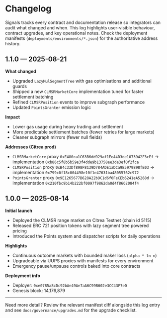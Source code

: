 # Changelog

Signals tracks every contract and documentation release so integrators can audit what changed and when. This log highlights user-visible behaviour, contract upgrades, and key operational notes. Check the deployment manifests (`deployments/environments/*.json`) for the authoritative address history.

## 1.1.0 — 2025-08-21

**What changed**
- Upgraded `LazyMulSegmentTree` with gas optimisations and additional guards
- Shipped a new `CLMSRMarketCore` implementation tuned for faster settlement batching
- Refined `CLMSRPosition` events to improve subgraph performance
- Updated `PointsGranter` emission logic

**Impact**
- Lower gas usage during heavy trading and settlement
- More predictable settlement batches (fewer retries for large markets)
- Cleaner subgraph mirrors (fewer null fields)

**Addresses (Citrea prod)**
- `CLMSRMarketCore` proxy `0xE480ca1C63B6dd929af1EeA4D3de1073942F3cEf` → implementation `0xb86c5f8b5b59e3f4dde9b13758ee3de3ef0f2fca`
- `CLMSRPosition` proxy `0xB4c33Df898F8139D784ADE1aDCa9B5979898fE03` → implementation `0x799c0f18c004498e10f1e47631ba48055762c972`
- `PointsGranter` proxy `0x9E1265677B628A22b9C1d6f0FeCEb6241eA5268d` → implementation `0x210fbc9b14b222bf0097f9862da0d4f8662084f4`

## 1.0.0 — 2025-08-14

**Initial launch**
- Deployed the CLMSR range market on Citrea Testnet (chain id 5115)
- Released ERC 721 position tokens with lazy segment tree powered pricing
- Introduced the Points system and dispatcher scripts for daily operations

**Highlights**
- Continuous outcome markets with bounded maker loss (`alpha * ln n`)
- Upgradeable via UUPS proxies with manifests for every environment
- Emergency pause/unpause controls baked into core contracts

**Deployment info**
- Deployer: `0xe0785a8cDc92bAe49Ae7aA6C99B602e3CC43F7eD`
- Genesis block: 14,176,879

---

Need more detail? Review the relevant manifest diff alongside this log entry and see `docs/governance/upgrades.md` for the upgrade checklist.
